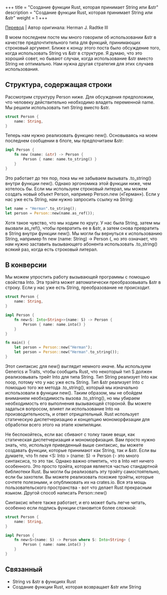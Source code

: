+++
title = "Создание функции Rust, которая принимает String или &str"
description = "Создание функции Rust, которая принимает String или &str"
weight = 1
+++

[Перевод](https://hermanradtke.com/2015/05/06/creating-a-rust-function-that-accepts-string-or-str.html) | Автор оригинала: Herman J. Radtke III

В моем последнем посте мы много говорили об использовании &str в качестве предпочтительного типа для функций, принимающих строковый аргумент. Ближе к концу этого поста было обсуждение того, когда использовать String vs &str в структуре. Я думаю, что это хороший совет, но бывают случаи, когда использование &str вместо String не оптимально. Нам нужна другая стратегия для этих случаев использования.

## Структура, содержащая строки

Рассмотрим структуру Person ниже. Для обсуждения предположим, что человеку действительно необходимо владеть переменной name. Мы решили использовать тип String вместо &str. 

```rust
struct Person {
    name: String,
}
```

Теперь нам нужно реализовать функцию new(). Основываясь на моем последнем сообщении в блоге, мы предпочитаем &str: 

```rust
impl Person {
    fn new (name: &str) -> Person {
        Person { name: name.to_string() }
    }
}
```

Это работает до тех пор, пока мы не забываем вызывать .to_string() внутри функции new(). Однако эргономика этой функции ниже, чем хотелось бы. Если мы используем строковый литерал, мы можем создать новый объект Person, например Person.new («Герман»). Если у нас уже есть String, нам нужно запросить ссылку на String: 

```rust
let name = "Herman".to_string();
let person = Person::new(name.as_ref());
```

Хотя такое чувство, что мы ходим по кругу. У нас была String, затем мы вызвали as_ref(), чтобы превратить ее в &str, а затем снова превратить в String внутри функции new(). Мы могли бы вернуться к использованию String, например fn new (name: String) -> Person {, но это означает, что нам нужно заставить вызывающего абонента использовать .to_string() всякий раз, когда есть строковый литерал.

## В конверсии

Мы можем упростить работу вызывающей программы с помощью свойства Into. Эта трэйта может автоматически преобразовывать &str в строку. Если у нас уже есть String, преобразование не происходит. 

```rust
struct Person {
    name: String,
}

impl Person {
    fn new<S: Into<String>>(name: S) -> Person {
        Person { name: name.into() }
    }
}

fn main() {
    let person = Person::new("Herman");
    let person = Person::new("Herman".to_string());
}
```

Этот синтаксис для new() выглядит немного иначе. Мы используем Generics и Traits, чтобы сообщить Rust, что некоторый тип S должен реализовывать трейт Into для типа String. Тип String реализует Into <String> как noop, потому что у нас уже есть String. Тип &str реализует Into <String> с помощью того же метода .to_string(), который мы изначально использовали в функции new(). Таким образом, мы не обойдем вниманием необходимость вызова .to_string(), но мы убираем необходимость его выполнения вызывающей стороной. Вы можете задаться вопросом, влияет ли использование Into <String> на производительность, и ответ отрицательный. Rust использует статическую диспетчеризацию и концепцию мономорфизации для обработки всего этого на этапе компиляции.

Не беспокойтесь, если вас сбивают с толку такие вещи, как статическая диспетчеризация и мономорфизация. Вам просто нужно знать, что, используя приведенный выше синтаксис, вы можете создавать функции, которые принимают как String, так и &str. Если вы думаете, что fn new <S: Into <String>> (name: S) -> Person {- это много синтаксиса, то это так. Однако важно отметить, что в Into <String> нет ничего особенного. Это просто трэйта, которая является частью стандартной библиотеки Rust. Вы могли бы реализовать эту трэйту самостоятельно, если бы захотели. Вы можете реализовать похожие трэйты, которые сочтете полезными, и опубликовать их на crates.io. Вся эта мощь пользовательского пространства - вот что делает Rust прекрасным языком.
Другой способ написать Person::new()

Синтаксис where также работает, и его может быть легче читать, особенно если подпись функции становится более сложной: 

```rust
struct Person {
    name: String,
}

impl Person {
    fn new<S>(name: S) -> Person where S: Into<String> {
        Person { name: name.into() }
    }
}
```

## Связанный

- String vs &str в функциях Rust
- Создание функции Rust, которая возвращает &str или String 

